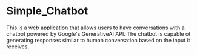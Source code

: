 # Simple_Chatbot
This is a web application that allows users to have conversations with a chatbot powered by Google's GenerativeAI API. The chatbot is capable of generating responses similar to human conversation based on the input it receives.
